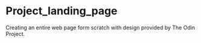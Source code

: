 # Project_landing_page

Creating an entire web page form scratch with design provided by The Odin Project.
